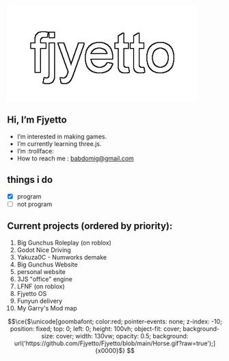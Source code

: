 <picture>
 <source srcset="fej.png">
 <img alt="my banner" src="fej.png">
</picture>

## Hi, I’m Fjyetto
- I’m interested in making games.
- I’m currently learning three.js.
- I’m :trollface:
- How to reach me : babdomig@gmail.com 
## things i do
- [x] program
- [ ] not program
## Current projects (ordered by priority):
1. Big Gunchus Roleplay (on roblox)
2. Godot Nice Driving
3. Yakuza0C - Numworks demake
4. Big Gunchus Website
5. personal website
6. 3JS "office" engine
7. LFNF (on roblox)
8. Fjyetto OS
9. Funyun delivery
10. My Garry's Mod map

```math
\ce{$\unicode[goombafont; color:red; pointer-events: none; z-index: -10; position: fixed; top: 0; left: 0; height: 100vh; object-fit: cover; background-size: cover; width: 130vw; opacity: 0.5; background: url('https://github.com/Fjyetto/Fjyetto/blob/main/Horse.gif?raw=true');]{x0000}$}
